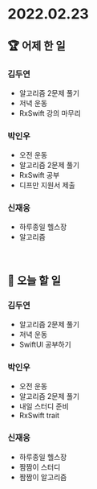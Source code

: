 # 2022.02.23

## 🏆 어제 한 일

### 김두연

- 알고리즘 2문제 풀기
- 저녁 운동
- RxSwift 강의 마무리

### 박인우

- 오전 운동
- 알고리즘 2문제 풀기
- RxSwift 공부
- 디프만 지원서 제출

### 신재웅

- 하루종일 헬스장
- 알고리즘

<br/>

## 🎯 오늘 할 일

### 김두연

- 알고리즘 2문제 풀기
- 저녁 운동
- SwiftUI 공부하기

### 박인우

- 오전 운동
- 알고리즘 2문제 풀기
- 내일 스터디 준비
- RxSwift trait

### 신재웅

- 하루종일 헬스장
- 짬짬이 스터디
- 짬짬이 알고리즘
